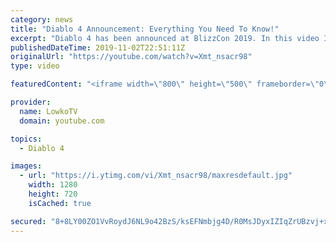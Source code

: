 ```yaml
---
category: news
title: "Diablo 4 Announcement: Everything You Need To Know!"
excerpt: "Diablo 4 has been announced at BlizzCon 2019. In this video I go over everything you need to know about this upcoming Blizzard Entertainment game."
publishedDateTime: 2019-11-02T22:51:11Z
originalUrl: "https://youtube.com/watch?v=Xmt_nsacr98"
type: video

featuredContent: "<iframe width=\"800\" height=\"500\" frameborder=\"0\" src=\"https://www.youtube.com/embed/Xmt_nsacr98\" allow=\"accelerometer; autoplay; encrypted-media; gyroscope; picture-in-picture\" allowfullscreen></iframe>"

provider:
  name: LowkoTV
  domain: youtube.com

topics:
  - Diablo 4

images:
  - url: "https://i.ytimg.com/vi/Xmt_nsacr98/maxresdefault.jpg"
    width: 1280
    height: 720
    isCached: true

secured: "8+8LY00ZO1VvRoydJ6NL9o42BzS/ksEFNmbjg4D/R0MsJDyxIZIqZrUBzvj+xIneEJBDR5jvi5KUWTYq8olQpRzfQSVRGXU+kIFeYUCMXUIx4M2qYuHInnQPxpvP6wsTMQNmHhde8zUz1u8s++zOsZ1+VIdPmxbsvZA1yMZdpFUISuVylA/tL7aZvfsvg1AcVNc/h0ZDisBKPIy+12Zb1MOJCuMdhyZPz9TIfziLiVN6g1j417EQzkKcLJ6HVPmOe4hdX0z0DthfhmYtGE9H0imq2caKt9m1jwkBgKTBWFYdbfos22F0bJrJqOdp50T123hqOVjdaZvSLR5j1uW6DCyLji9ew60HffuJyFYC/L91oA2rvy9hkZ401vqHk0NlOMLdH7Zz16WBeN7L/ZqhPFSMJ6y1mU9Vg2NZbevhd7NM+KWdAXGgllzvmYfauvtJ;L+BezQ6jgG+q4hh+RGuzhQ=="
---
```


